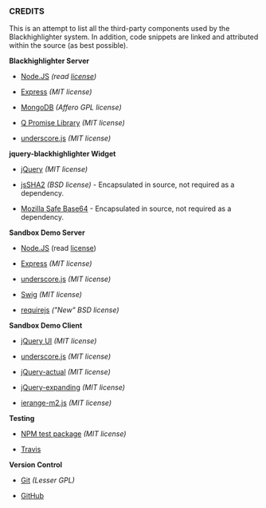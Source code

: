### CREDITS

This is an attempt to list all the third-party components used by the Blackhighlighter system.  In addition, code snippets are linked and attributed within the source (as best possible).


**Blackhighlighter Server**

* [Node.JS](http://nodejs.org/) *(read [license](https://raw.github.com/joyent/node/v0.10.12/LICENSE))*

* [Express](http://expressjs.com/) *(MIT license)*

* [MongoDB](http://www.mongodb.org/) *(Affero GPL license)*

* [Q Promise Library](https://github.com/kriskowal/q) *(MIT license)*

* [underscore.js](http://underscorejs.org/) *(MIT license)*


**jquery-blackhighlighter Widget**

* [jQuery](http://jquery.com/) *(MIT license)*

* [jsSHA2](http://anmar.eu.org/projects/jssha2/) *(BSD license)* - Encapsulated in source, not required as a dependency.

* [Mozilla Safe Base64](https://developer.mozilla.org/en-US/docs/Web/JavaScript/Base64_encoding_and_decoding) - Encapsulated in source, not required as a dependency.


**Sandbox Demo Server**

* [Node.JS](http://nodejs.org/) (read [license](https://raw.github.com/joyent/node/v0.10.12/LICENSE))

* [Express](http://expressjs.com/) *(MIT license)*

* [underscore.js](http://underscorejs.org/) *(MIT license)*

* [Swig](http://paularmstrong.github.io/swig/) *(MIT license)*

* [requirejs](http://requirejs.org/) *("New" BSD license)*


**Sandbox Demo Client**

* [jQuery UI](https://jqueryui.com/) *(MIT license)*

* [underscore.js](http://underscorejs.org/) *(MIT license)*

* [jQuery-actual](http://dreamerslab.com/blog/en/get-hidden-elements-width-and-height-with-jquery/) *(MIT license)*

* [jQuery-expanding](http://bgrins.github.io/ExpandingTextareas/) *(MIT license)*

* [ierange-m2.js](https://code.google.com/p/ierange/) *(MIT license)*


**Testing**

* [NPM test package](https://www.npmjs.org/package/test) *(MIT license)*

* [Travis](https://travis-ci.org/)


**Version Control**

* [Git](http://git-scm.com/) *(Lesser GPL)*

* [GitHub](https://github.com/)

